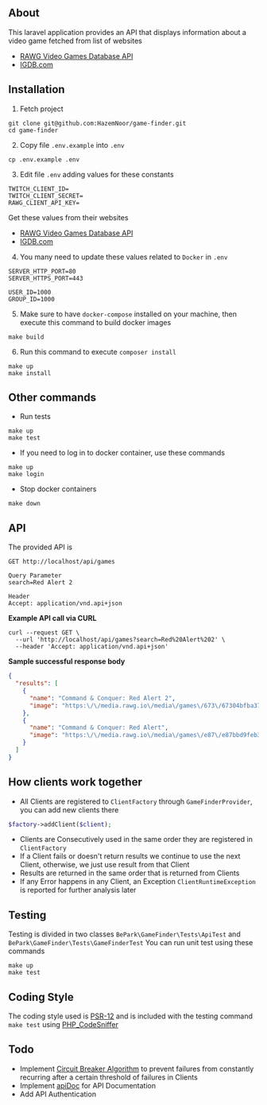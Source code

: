 ## About
This laravel application provides an API that displays information about a video game fetched from list of websites
- [RAWG Video Games Database API](https://api.rawg.io/docs/)
- [IGDB.com](https://api-docs.igdb.com/ )

## Installation
1. Fetch project
```shell
git clone git@github.com:HazemNoor/game-finder.git
cd game-finder
```
2. Copy file `.env.example` into `.env`
```shell
cp .env.example .env
```
3. Edit file `.env` adding values for these constants
```text
TWITCH_CLIENT_ID=
TWITCH_CLIENT_SECRET=
RAWG_CLIENT_API_KEY=
```

Get these values from their websites
- [RAWG Video Games Database API](https://api.rawg.io/docs/)
- [IGDB.com](https://api-docs.igdb.com/ )

4. You many need to update these values related to `Docker` in `.env`
```text
SERVER_HTTP_PORT=80
SERVER_HTTPS_PORT=443

USER_ID=1000
GROUP_ID=1000
```
5. Make sure to have `docker-compose` installed on your machine, then execute this command to build docker images
```shell
make build
```
6. Run this command to execute `composer install`
```shell
make up
make install
```

## Other commands
- Run tests
```shell
make up
make test
```
- If you need to log in to docker container, use these commands
```shell
make up
make login
```
- Stop docker containers
```shell
make down
```

## API

The provided API is
```
GET http://localhost/api/games

Query Parameter
search=Red Alert 2

Header
Accept: application/vnd.api+json
```

**Example API call via CURL**
```shell
curl --request GET \
  --url 'http://localhost/api/games?search=Red%20Alert%202' \
  --header 'Accept: application/vnd.api+json'
```

**Sample successful response body**
```json
{
  "results": [
    {
      "name": "Command & Conquer: Red Alert 2",
      "image": "https:\/\/media.rawg.io\/media\/games\/673\/67304bfba37b6a18c50a60ab6ba6cebd.jpg"
    },
    {
      "name": "Command & Conquer: Red Alert",
      "image": "https:\/\/media.rawg.io\/media\/games\/e87\/e87bbd9feb37b226b1b6a4f11e9492a0.jpg"
    }
  ]
}
```

## How clients work together
- All Clients are registered to `ClientFactory` through `GameFinderProvider`, you can add new clients there
```php
$factory->addClient($client);
```
- Clients are Consecutively used in the same order they are registered in `ClientFactory`
- If a Client fails or doesn't return results we continue to use the next Client, otherwise, we just use result from that Client
- Results are returned in the same order that is returned from Clients
- If any Error happens in any Client, an Exception `ClientRuntimeException` is reported for further analysis later

## Testing
Testing is divided in two classes `BePark\GameFinder\Tests\ApiTest` and `BePark\GameFinder\Tests\GameFinderTest`
You can run unit test using these commands
```shell
make up
make test
```

## Coding Style
The coding style used is [PSR-12](https://www.php-fig.org/psr/psr-12/) and is included with the testing command `make test` using [PHP_CodeSniffer](https://github.com/squizlabs/PHP_CodeSniffer)

## Todo
- Implement [Circuit Breaker Algorithm](https://martinfowler.com/bliki/CircuitBreaker.html) to prevent failures from constantly recurring after a certain threshold of failures in Clients
- Implement [apiDoc](https://apidocjs.com/) for API Documentation
- Add API Authentication
